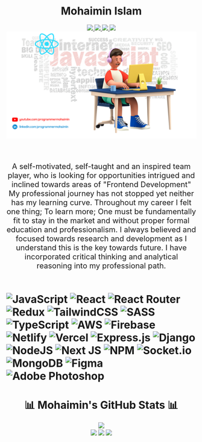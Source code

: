 <h1 align="center">Mohaimin Islam</h1>

<div align="center" >

<a href="https://youtube.com/c/programmermohaimin">
    <img src="https://img.shields.io/badge/YouTube-%23FF0000.svg?logo=YouTube&logoColor=white">
</a>
<a href="https://instagram.com/programmermohaimin">
    <img src="https://img.shields.io/badge/Instagram-%23E4405F.svg?logo=Instagram&logoColor=white">
</a>
<a href="https://linkedin.com/in/programmermohaimin">
    <img src="https://img.shields.io/badge/LinkedIn-%230077B5.svg?logo=linkedin&logoColor=white">
</a>
<a href="https://twitter.com/DevMohaimin">
    <img src="https://img.shields.io/badge/Twitter-%231DA1F2.svg?logo=Twitter&logoColor=white">
</a>

</div>

<img src="./mohaimin.png" alt="Mohaimin" title="Mohaimin">

<p align="center" style="font-size:20px; margin:60px 0px;">A self-motivated, self-taught and an inspired team player, who is looking for opportunities intrigued and inclined towards areas of "Frontend Development" My professional journey has not stopped yet neither has my learning curve. Throughout my career I felt one thing; To learn more; One must be fundamentally fit to stay in the market and without proper formal education and professionalism. I always believed and focused towards research and development as I understand this is the key towards future. I have incorporated critical thinking and analytical reasoning into my professional path.</p>

<h1 align="center >💻💻💻 My Uses Technologies 💻💻💻</h1>

<div align="center">

![JavaScript](https://img.shields.io/badge/javascript-%23323330.svg?style=for-the-badge&logo=javascript&logoColor=%23F7DF1E) ![React](https://img.shields.io/badge/react-%2320232a.svg?style=for-the-badge&logo=react&logoColor=%2361DAFB) ![React Router](https://img.shields.io/badge/React_Router-CA4245?style=for-the-badge&logo=react-router&logoColor=white) ![Redux](https://img.shields.io/badge/redux-%23593d88.svg?style=for-the-badge&logo=redux&logoColor=white) ![TailwindCSS](https://img.shields.io/badge/tailwindcss-%2338B2AC.svg?style=for-the-badge&logo=tailwind-css&logoColor=white) ![SASS](https://img.shields.io/badge/SASS-hotpink.svg?style=for-the-badge&logo=SASS&logoColor=white) ![TypeScript](https://img.shields.io/badge/typescript-%23007ACC.svg?style=for-the-badge&logo=typescript&logoColor=white) ![AWS](https://img.shields.io/badge/AWS-%23FF9900.svg?style=for-the-badge&logo=amazon-aws&logoColor=white) ![Firebase](https://img.shields.io/badge/firebase-%23039BE5.svg?style=for-the-badge&logo=firebase) ![Netlify](https://img.shields.io/badge/netlify-%23000000.svg?style=for-the-badge&logo=netlify&logoColor=#00C7B7) ![Vercel](https://img.shields.io/badge/vercel-%23000000.svg?style=for-the-badge&logo=vercel&logoColor=white) ![Express.js](https://img.shields.io/badge/express.js-%23404d59.svg?style=for-the-badge&logo=express&logoColor=%2361DAFB) ![Django](https://img.shields.io/badge/django-%23092E20.svg?style=for-the-badge&logo=django&logoColor=white) ![NodeJS](https://img.shields.io/badge/node.js-6DA55F?style=for-the-badge&logo=node.js&logoColor=white) ![Next JS](https://img.shields.io/badge/Next-black?style=for-the-badge&logo=next.js&logoColor=white) ![NPM](https://img.shields.io/badge/NPM-%23000000.svg?style=for-the-badge&logo=npm&logoColor=white) ![Socket.io](https://img.shields.io/badge/Socket.io-black?style=for-the-badge&logo=socket.io&badgeColor=010101) ![MongoDB](https://img.shields.io/badge/MongoDB-%234ea94b.svg?style=for-the-badge&logo=mongodb&logoColor=white) ![Figma](https://img.shields.io/badge/figma-%23F24E1E.svg?style=for-the-badge&logo=figma&logoColor=white) ![Adobe Photoshop](https://img.shields.io/badge/adobephotoshop-%2331A8FF.svg?style=for-the-badge&logo=adobephotoshop&logoColor=white)

</div>

<h1 align="center">📊 Mohaimin's GitHub Stats 📊 </h1>

<div align="center">

![](https://github-readme-stats.vercel.app/api/top-langs/?username=programmermohaimin&theme=radical&hide_border=false&include_all_commits=true&count_private=true&layout=compact)<br>![](https://github-readme-stats.vercel.app/api?username=programmermohaimin&theme=radical&hide_border=false&include_all_commits=true&count_private=true) ![](https://github-readme-streak-stats.herokuapp.com/?user=programmermohaimin&theme=radical&hide_border=false) [![](https://visitcount.itsvg.in/api?id=programmermohaimin&icon=2&color=1)](https://visitcount.itsvg.in)

</div>
